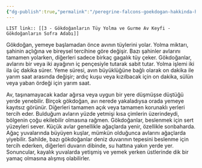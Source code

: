 ```yaml
---
{"dg-publish":true,"permalink":"/peregrine-falcons-goekdogan-hakkinda-hersey/genc-ve-yetiskinlerin-taktikleri/3-goekdoganlarin-tuey-yolma-ve-gurme-av-keyfi-goekdoganlarin-sofra-adabi/"}
---
```


`LIST link:: [[3 - Gökdoğanların Tüy Yolma ve Gurme Av Keyfi - Gökdoğanların Sofra Adabı]] `

Gökdoğan, yemeye başlamadan önce avının tüylerini yolar. Yolma miktarı, şahinin açlığına ve bireysel tercihine göre değişir. Bazı şahinler avlarını tamamen yolarken, diğerleri sadece birkaç gagalık tüy çeker. Gökdoğanlar, avlarını bir veya iki ayağının iç pençesiyle tutarak sabit tutar. Yolma işlemi iki ila üç dakika sürer. Yeme süresi, avın büyüklüğüne bağlı olarak on dakika ile yarım saat arasında değişir; ardıç kuşu veya kızılbacak için on dakika, sülün veya yaban ördeği için yarım saat.

Av, taşınamayacak kadar ağırsa veya uygun bir yere düşmüşse düştüğü yerde yenebilir. Birçok gökdoğan, avı nerede yakaladıysa orada yemeye kayıtsız görünür. Diğerleri tamamen açık veya tamamen korunaklı yerleri tercih eder. Bulduğum avların yüzde yetmişi kısa çimlerin üzerindeydi, bölgenin çoğu ekilebilir olmasına rağmen. Gökdoğanlar, beslenmek için sert yüzeyleri sever. Küçük avlar genellikle ağaçlarda yenir, özellikle sonbaharda. Ağaç yuvalarında büyüyen kuşlar, mümkün olduğunca avlarını ağaçlarda yiyebilir. Sahilde, bazı gökdoğanlar deniz duvarının tepesini beslenme için tercih ederken, diğerleri duvarın dibinde, su hattına yakın yerde yer. Sonuncular, kayalık yuvalarda yetişmiş ve yemek yerken üstlerinde dik bir yamaç olmasına alışmış olabilirler.
